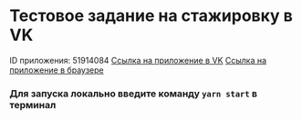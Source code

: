 # Тестовое задание на стажировку в VK

ID приложения: 51914084
[Ссылка на приложение в VK](https://vk.com/app51914084)
[Ссылка на приложение в браузере](https://prod-app51914084-3121696537bc.pages-ac.vk-apps.com/index.html)

### Для запуска локально введите команду `yarn start` в терминал
